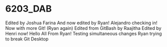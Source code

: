 # 6203_DAB
Edited by Joshua Farina
And now edited by Ryan!
Alejandro checking in!
Now with more Git! (Ryan again)
Edited from GitBash by Raajitha
Edited by Henri now!
Hello All From Ryan!
Testing simultaneous changes
Ryan trying to break Git Desktop
